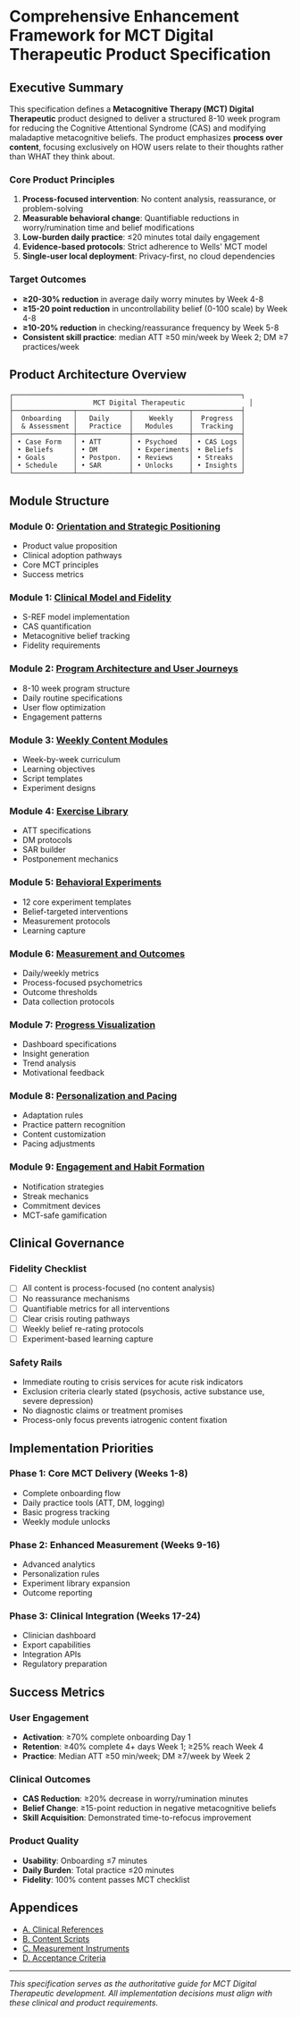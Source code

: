 # Comprehensive Enhancement Framework for MCT Digital Therapeutic Product Specification

## Executive Summary

This specification defines a **Metacognitive Therapy (MCT) Digital Therapeutic** product designed to deliver a structured 8-10 week program for reducing the Cognitive Attentional Syndrome (CAS) and modifying maladaptive metacognitive beliefs. The product emphasizes **process over content**, focusing exclusively on HOW users relate to their thoughts rather than WHAT they think about.

### Core Product Principles

1. **Process-focused intervention**: No content analysis, reassurance, or problem-solving
2. **Measurable behavioral change**: Quantifiable reductions in worry/rumination time and belief modifications
3. **Low-burden daily practice**: ≤20 minutes total daily engagement
4. **Evidence-based protocols**: Strict adherence to Wells' MCT model
5. **Single-user local deployment**: Privacy-first, no cloud dependencies

### Target Outcomes

- **≥20-30% reduction** in average daily worry minutes by Week 4-8
- **≥15-20 point reduction** in uncontrollability belief (0-100 scale) by Week 4-8
- **≥10-20% reduction** in checking/reassurance frequency by Week 5-8
- **Consistent skill practice**: median ATT ≥50 min/week by Week 2; DM ≥7 practices/week

## Product Architecture Overview

```
┌─────────────────────────────────────────────────────────┐
│                    MCT Digital Therapeutic                │
├───────────────┬─────────────┬──────────────┬────────────┤
│  Onboarding   │   Daily     │    Weekly    │  Progress  │
│  & Assessment │   Practice  │   Modules    │  Tracking  │
├───────────────┼─────────────┼──────────────┼────────────┤
│ • Case Form   │ • ATT       │ • Psychoed   │ • CAS Logs │
│ • Beliefs     │ • DM        │ • Experiments│ • Beliefs  │
│ • Goals       │ • Postpon.  │ • Reviews    │ • Streaks  │
│ • Schedule    │ • SAR       │ • Unlocks    │ • Insights │
└───────────────┴─────────────┴──────────────┴────────────┘
```

## Module Structure

### Module 0: [Orientation and Strategic Positioning](./product-spec/modules/module-0-orientation.md)
- Product value proposition
- Clinical adoption pathways
- Core MCT principles
- Success metrics

### Module 1: [Clinical Model and Fidelity](./product-spec/modules/module-1-clinical.md)
- S-REF model implementation
- CAS quantification
- Metacognitive belief tracking
- Fidelity requirements

### Module 2: [Program Architecture and User Journeys](./product-spec/modules/module-2-architecture.md)
- 8-10 week program structure
- Daily routine specifications
- User flow optimization
- Engagement patterns

### Module 3: [Weekly Content Modules](./product-spec/modules/module-3-weekly-content.md)
- Week-by-week curriculum
- Learning objectives
- Script templates
- Experiment designs

### Module 4: [Exercise Library](./product-spec/modules/module-4-exercises.md)
- ATT specifications
- DM protocols
- SAR builder
- Postponement mechanics

### Module 5: [Behavioral Experiments](./product-spec/modules/module-5-experiments.md)
- 12 core experiment templates
- Belief-targeted interventions
- Measurement protocols
- Learning capture

### Module 6: [Measurement and Outcomes](./product-spec/modules/module-6-measurement.md)
- Daily/weekly metrics
- Process-focused psychometrics
- Outcome thresholds
- Data collection protocols

### Module 7: [Progress Visualization](./product-spec/modules/module-7-visualization.md)
- Dashboard specifications
- Insight generation
- Trend analysis
- Motivational feedback

### Module 8: [Personalization and Pacing](./product-spec/modules/module-8-personalization.md)
- Adaptation rules
- Practice pattern recognition
- Content customization
- Pacing adjustments

### Module 9: [Engagement and Habit Formation](./product-spec/modules/module-9-engagement.md)
- Notification strategies
- Streak mechanics
- Commitment devices
- MCT-safe gamification

## Clinical Governance

### Fidelity Checklist
- [ ] All content is process-focused (no content analysis)
- [ ] No reassurance mechanisms
- [ ] Quantifiable metrics for all interventions
- [ ] Clear crisis routing pathways
- [ ] Weekly belief re-rating protocols
- [ ] Experiment-based learning capture

### Safety Rails
- Immediate routing to crisis services for acute risk indicators
- Exclusion criteria clearly stated (psychosis, active substance use, severe depression)
- No diagnostic claims or treatment promises
- Process-only focus prevents iatrogenic content fixation

## Implementation Priorities

### Phase 1: Core MCT Delivery (Weeks 1-8)
- Complete onboarding flow
- Daily practice tools (ATT, DM, logging)
- Basic progress tracking
- Weekly module unlocks

### Phase 2: Enhanced Measurement (Weeks 9-16)
- Advanced analytics
- Personalization rules
- Experiment library expansion
- Outcome reporting

### Phase 3: Clinical Integration (Weeks 17-24)
- Clinician dashboard
- Export capabilities
- Integration APIs
- Regulatory preparation

## Success Metrics

### User Engagement
- **Activation**: ≥70% complete onboarding Day 1
- **Retention**: ≥40% complete 4+ days Week 1; ≥25% reach Week 4
- **Practice**: Median ATT ≥50 min/week; DM ≥7/week by Week 2

### Clinical Outcomes
- **CAS Reduction**: ≥20% decrease in worry/rumination minutes
- **Belief Change**: ≥15-point reduction in negative metacognitive beliefs
- **Skill Acquisition**: Demonstrated time-to-refocus improvement

### Product Quality
- **Usability**: Onboarding ≤7 minutes
- **Daily Burden**: Total practice ≤20 minutes
- **Fidelity**: 100% content passes MCT checklist

## Appendices

- [A. Clinical References](./product-spec/clinical/references.md)
- [B. Content Scripts](./product-spec/content/scripts.md)
- [C. Measurement Instruments](./product-spec/measurement/instruments.md)
- [D. Acceptance Criteria](./product-spec/acceptance/criteria.md)

---

*This specification serves as the authoritative guide for MCT Digital Therapeutic development. All implementation decisions must align with these clinical and product requirements.*